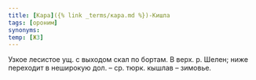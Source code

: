 ```yaml
---
title: [Кара]({% link _terms/кара.md %})-Кишла
tags: [ороним]
synonyms:
temp: [Ж3]
---
```


Узкое лесистое ущ. с выходом скал по бортам. В верх. р. Шелен; ниже переходит в
неширокую дол. – ср. тюрк. кышлав – зимовье.
